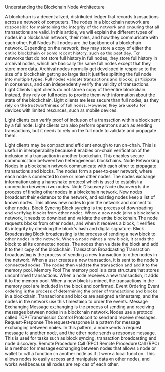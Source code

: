 Understanding the Blockchain Node Architecture

A blockchain is a decentralized, distributed ledger that records transactions across a network of computers. The nodes in a blockchain network are responsible for maintaining the integrity of the network and ensuring that all transactions are valid. In this article, we will explain the different types of nodes in a blockchain network, their roles, and how they communicate with each other.
Full Nodes
Full nodes are the backbone of a blockchain network. Depending on the network, they may store a copy of either the entire blockchain or some recent history, such as the past day. For networks that do not store full history in full nodes, they store full history in archival nodes, which are basically the same full nodes except that they store more data. Archival nodes normally get developed in response to the size of a blockchain getting so large that it justifies splitting the full node into multiple types. Full nodes validate transactions and blocks, participate in consensus, and can independently verify the validity of transactions.
Light Clients
Light clients do not store a copy of the entire blockchain. Instead, they rely on full nodes to provide them with information about the state of the blockchain. Light clients are less secure than full nodes, as they rely on the trustworthiness of full nodes. However, they are useful for devices with limited resources, such as mobile devices.

Light clients can verify proof of inclusion of a transaction within a block sent by a full node. Light clients can also perform operations such as sending transactions, but it needs to rely on the full node to validate and propagate them.

Light clients may be compact and efficient enough to run on-chain. This is useful in interoperability because it enables on-chain verification of the inclusion of a transaction in another blockchain. This enables secure communication between two heterogeneous blockchains.
Node Networking
Nodes in a blockchain network communicate with each other to propagate transactions and blocks. The nodes form a peer-to-peer network, where each node is connected to one or more other nodes. The nodes exchange information using a handshake protocol which is used to establish a connection between two nodes.
Node Discovery
Node discovery is the process of finding other nodes in a blockchain network. New nodes broadcast their existence to the network, and existing nodes keep a list of known nodes. This allows new nodes to join the network and connect to other nodes.
Block Syncing
Block syncing is the process of downloading and verifying blocks from other nodes. When a new node joins a blockchain network, it needs to download and validate the entire blockchain. The node requests blocks from other nodes, and when it receives a block, it verifies its integrity by checking the block's hash and digital signature.
Block Broadcasting
Block broadcasting is the process of sending a new block to other nodes in the network. When a node mines a new block, it sends the block to all its connected nodes. The nodes then validate the block and add it to their copy of the blockchain.
Transaction Broadcasting
Transaction broadcasting is the process of sending a new transaction to other nodes in the network. When a user creates a new transaction, it is sent to the node's connected nodes. The nodes then validate the transaction and add it to the memory pool.
Memory Pool
The memory pool is a data structure that stores unconfirmed transactions. When a node receives a new transaction, it adds it to the memory pool. When a new block is mined, the transactions in the memory pool are included in the block and confirmed.
Event Ordering
Event ordering is the process of determining the order of transactions and blocks in a blockchain. Transactions and blocks are assigned a timestamp, and the nodes in the network use this timestamp to order the events.
Message Exchanging
Message exchanging is the process of sending and receiving messages between nodes in a blockchain network. Nodes use a protocol called TCP (Transmission Control Protocol) to send and receive messages.
Request-Response
The request-response is a pattern for message exchanging between nodes. In this pattern, a node sends a request message to another node, and the other node sends a response message. This is used for tasks such as block syncing, transaction broadcasting and node discovery.
Remote Procedure Call (RPC)
Remote Procedure Call (RPC) is a method for message exchanging between nodes that allows a node or wallet to call a function on another node as if it were a local function. This allows nodes to easily access and manipulate data on other nodes, and works well because all nodes are replicas of each other.
